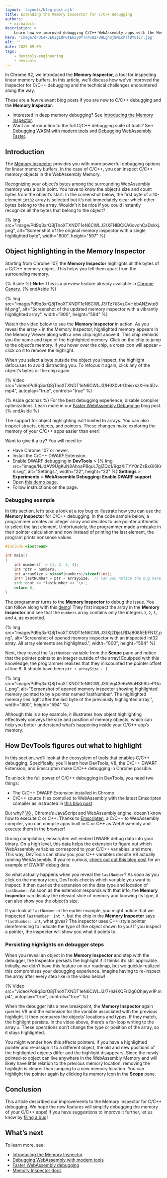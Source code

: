 ```yaml
---
layout: 'layouts/blog-post.njk'
title: Extending the Memory Inspector for C/C++ debugging
authors:
  - michalpitr
description: >
    Learn how we improved debugging C/C++ WebAssembly apps with the Memory Inspector.
hero: 'image/dPDCek3EhZgLQPGtEG3y0fTn4v82/UWLghnj8M1chllDY0Iir.jpg'
alt: ''
date: 2022-09-09
tags:
    - devtools-engineering
    - devtools
---
```


In Chrome 92, we introduced the **Memory Inspector**, a tool for inspecting linear memory buffers. In this article, we'll discuss how we've improved the Inspector for C/C++ debugging and the technical challenges encountered along the way.

These are a few relevant blog posts if you are new to C/C++ debugging and the **Memory Inspector**:

- Interested in deep memory debugging? See [Introducing the Memory Inspector](/blog/memory-inspector/).
- Want an introduction to the full C/C++ debugging suite of tools? See [Debugging WASM with modern tools](/blog/wasm-debugging-2020/) and [Debugging WebAssembly Faster](/blog/faster-wasm-debugging/).

## Introduction

The [Memory Inspector](/docs/devtools/memory-inspector/) provides you with more powerful debugging options for linear memory buffers. In the case of C/C++, you can inspect C/C++ memory objects in the WebAssembly Memory.


Recognizing your object’s bytes among the surrounding WebAssembly memory was a pain point. You have to know the object’s size and count bytes from the object’s start. In the screenshot below, the first byte of a 10-element `int32` array is selected but it’s not immediately clear which other bytes belong to the array. Wouldn’t it be nice if you could instantly recognize all the bytes that belong to the object?

{% Img src="image/Pd9q3xrQ8jTnoXTXNDT1eN6CWLJ3/XFHIBCKA6ovohCaDxkkj.png", alt="Screenshot of the original memory inspector with a single highlighted byte", width="800", height="597" %}

## Object highlighting in the Memory Inspector

Starting from Chrome 107, the **Memory Inspector** highlights all the bytes of a C/C++ memory object. This helps you tell them apart from the surrounding memory.

{% Aside %}
**Note**: This is a preview feature already available in [Chrome Canary](https://www.google.com/chrome/canary/).
{% endAside %}

{% Img src="image/Pd9q3xrQ8jTnoXTXNDT1eN6CWLJ3/Tz7k3vzCvHbbANZwte8M.png", alt="Screenshot of the updated memory inspector with a vibrantly highlighted array", width="800", height="594" %}

Watch the video below to see the **Memory Inspector** in action. As you reveal the array `x` in the Memory Inspector,  highlighted memory appears in the Memory Viewer along with a new chip right above it. This chip reminds you the name and type of the highlighted memory. Click on the chip to jump to the object’s memory. If you hover over the chip, a cross icon will appear – click on it to remove the highlight. 

When you select a byte outside the object you inspect, the highlight defocuses to avoid distracting you. To refocus it again, click any of the object’s bytes or the chip again.

{% Video src="video/Pd9q3xrQ8jTnoXTXNDT1eN6CWLJ3/H0X0vtrGbisxszXHm4Dv.mp4", autoplay="true", controls="true" %}

{% Aside gotchas %}
For the best debugging experience, disable compiler optimizations. Learn more in our [Faster WebAssembly Debugging](/blog/faster-wasm-debugging/) blog post.
{% endAside %}

The support for object highlighting isn’t limited to arrays. You can also inspect structs, objects, and pointers. These changes make exploring the memory of your C/C++ apps easier than ever!

Want to give it a try? You will need to:
* Have Chrome 107 or newer.
* Install the C/C++ DWARF Extension.
* Enable DWARF debugging in **DevTools** > {% Img src="image/NJdAV9UgKuN8AhoaPBquL7giZQo1/9gzXiTYY0nZzBxGI6KrV.svg", alt="Settings.", width="22", height="22" %} **Settings** > **Experiments** > **WebAssemble Debugging: Enable DWARF support**.
* Open [this demo page](https://memory-inspector.glitch.me/demo-cpp.html).
* Follow instructions on the page.

### Debugging example

In this section, let’s take a look at a toy bug to illustrate how you can use the **Memory Inspector** for C/C++ debugging. In the code sample below, a programmer creates an integer array and decides to use pointer arithmetic to select the last element. Unfortunately, the programmer made a mistake in their pointer calculation and now instead of printing the last element, the program prints nonsense values.

``` cpp
#include <iostream>

int main()
{
    int numbers[] = {1, 2, 3, 4};
    int *ptr = numbers;
    int arraySize = sizeof(numbers)/sizeof(int);
    int* lastNumber = ptr + arraySize;  // Can you notice the bug here?
    std::cout << *lastNumber << '\n';
    return 0;
}
```
The programmer turns to the **Memory Inspector** to debug the issue. You can follow along with this [demo](https://memory-inspector.glitch.me/demo-pointer-bug.html)! They first inspect the array in the **Memory Inspector** and see that the  `numbers`  array contains only the integers `1`, `2`, `3`, and `4`, as expected.

{% Img src="image/Pd9q3xrQ8jTnoXTXNDT1eN6CWLJ3/Xj2DjeLRDa8085EEFN1Z.png", alt="Screenshot of opened memory inspector with an inspected int32 array. All array elements are highlighted.", width="800", height="594" %}

Next, they reveal the `lastNumber` variable from the **Scope** pane and notice that the pointer points to an integer outside of the array! Equipped with this knowledge, the programmer realizes that they miscounted the pointer offset at line 8. It should have been `ptr + arraySize - 1`.

{% Img src="image/Pd9q3xrQ8jTnoXTXNDT1eN6CWLJ3/LVq43e6xWuHSh6UePOoL.png", alt="Screenshot of opened memory inspector showing highlighted memory pointed to by a pointer named ‘lastNumber’. The highlighted memory lies right after the last byte of the previously highlighted array.", width="800", height="594" %}

Although this is a toy example, it illustrates how object highlighting effectively conveys the size and position of memory objects, which can help you better understand what’s happening inside your C/C++ app’s memory.

## How DevTools figures out what to highlight

In this section, we’ll look at the ecosystem of tools that enables C/C++ debugging. Specifically, you’ll learn how DevTools, V8, the C/C++ DWARF Extension, and Emscripten make C/C++ debugging in Chrome possible.

To unlock the full power of C/C++ debugging in DevTools, you need two things:
* The C/C++ DWARF Extension installed in Chrome
* C/C++ source files compiled to WebAssembly with the latest Emscripten compiler as instructed in [this blog post](/blog/faster-wasm-debugging/#skipping-binaryen)

But why? [V8](https://v8.dev/) , Chrome’s JavaScript and WebAssembly engine, doesn’t know how to execute C or C++. Thanks to [Emscripten](https://emscripten.org/), a C/C++ to WebAssembly compiler, you can compile apps built in C or C++ as WebAssembly and execute them in the browser!

During compilation, emscripten will embed DWARF debug data into your binary. On a high level, this data helps the extension to figure out which WebAssembly variables correspond to your C/C++ variables, and more. This way, DevTools can show you your C++ variables despite V8 actually running WebAssembly. If you're curious, [check  out out this blog post](/blog/faster-wasm-debugging/#for-the-curious-looking-at-the-debug-data) for an example of DWARF debug data.


So what actually happens when you reveal the `lastNumber`? As soon as you click on the memory icon, DevTools checks which variable you want to inspect. It then queries the extension on the data type and location of `lastNumber`. As soon as the extension responds with that info, the **Memory Inspector** can display the relevant slice of memory and knowing its type, it can also show you the object’s size.

If you look at `lastNumber` in the earlier example, you might notice that we inspected `lastNumber: int *`, but the chip in the **Memory Inspector** says `*lastNumber: int`, what gives? The inspector uses C++-style pointer dereferencing to indicate the type of the object shown to you! If you inspect a pointer, the inspector will show you what it points to.
### Persisting highlights on debugger steps

When you reveal an object in the **Memory Inspector** and step with the debugger, the Inspector persists the highlight if it thinks it’s still applicable. Initially, we didn’t have this feature on our roadmap, but we quickly realized this compromises your debugging experience. Imagine having to re-inspect the array after every step like in the video below!

{% Video src="video/Pd9q3xrQ8jTnoXTXNDT1eN6CWLJ3/7HsHXQFrl2g6Qhjeyw1P.mp4", autoplay="true", controls="true" %}

When the debugger hits a new breakpoint, the **Memory Inspector** again queries V8 and the extension for the variable associated with the previous highlight. It then compares the objects’ locations and types. If they match, the highlight persists. In the video above, there’s a for-loop writing to the array `x`. These operations don’t change the type or position of the array, so it stays highlighted.

You might wonder how this affects pointers. If you have a highlighted pointer and re-assign it to a different object, the old and new positions of the highlighted objects differ and the highlight disappears. Since the newly pointed-to object can live anywhere in the WebAssembly Memory and will likely have little relation to the previous memory location, removing the highlight is clearer than jumping to a new memory location. You can highlight the pointer again by clicking its memory icon in the **Scope** pane. 

## Conclusion
This article described our improvements to the Memory Inspector for C/C++ debugging. We hope the new features will simplify debugging the memory of your C/C++ apps! If you have suggestions to improve it further, let us know by [filing a bug](https://crbug.com/new)!

## What’s next

To learn more, see:
* [Introducing the Memory Inspector](/blog/memory-inspector/)
* [Debugging WebAssembly with modern tools](/blog/wasm-debugging-2020/)
* [Faster WebAssembly debugging](/blog/faster-wasm-debugging/)
* [Memory Inspector docs](/docs/devtools/memory-inspector/)
